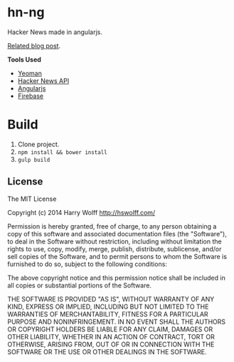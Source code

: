 # hn-ng

Hacker News made in angularjs.

[Related blog post](http://blog.hswolff.com/building-hacker-news-with-angularjs/).


**Tools Used**
* [Yeoman](http://yeoman.io/)
* [Hacker News API](https://github.com/HackerNews/API)
* [Angularjs](https://angularjs.org/)
* [Firebase](https://www.firebase.com/)


# Build

1.  Clone project.
1.  `npm install && bower install`
1.  `gulp build`


## License

The MIT License

Copyright (c) 2014 Harry Wolff http://hswolff.com/

Permission is hereby granted, free of charge, to any person obtaining a copy
of this software and associated documentation files (the "Software"), to deal
in the Software without restriction, including without limitation the rights
to use, copy, modify, merge, publish, distribute, sublicense, and/or sell
copies of the Software, and to permit persons to whom the Software is
furnished to do so, subject to the following conditions:

The above copyright notice and this permission notice shall be included in
all copies or substantial portions of the Software.

THE SOFTWARE IS PROVIDED "AS IS", WITHOUT WARRANTY OF ANY KIND, EXPRESS OR
IMPLIED, INCLUDING BUT NOT LIMITED TO THE WARRANTIES OF MERCHANTABILITY,
FITNESS FOR A PARTICULAR PURPOSE AND NONINFRINGEMENT. IN NO EVENT SHALL THE
AUTHORS OR COPYRIGHT HOLDERS BE LIABLE FOR ANY CLAIM, DAMAGES OR OTHER
LIABILITY, WHETHER IN AN ACTION OF CONTRACT, TORT OR OTHERWISE, ARISING FROM,
OUT OF OR IN CONNECTION WITH THE SOFTWARE OR THE USE OR OTHER DEALINGS IN
THE SOFTWARE.